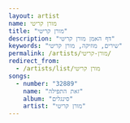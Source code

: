 ```yaml
---
layout: artist
name: מורן קריטי
title: "מורן קריטי"
description: "דף האמן מורן קריטי"
keywords: "שירים, מוזיקה, מורן קריטי"
permalink: /artists/מורן-קריטי/
redirect_from:
  - /artists/list/מורן קריטי
songs:
  - number: "32889"
    name: "זאת התפילה"
    album: "סינגלים"
    artist: "מורן קריטי"
---
```

